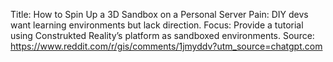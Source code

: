 Title: How to Spin Up a 3D Sandbox on a Personal Server
Pain: DIY devs want learning environments but lack direction.
Focus: Provide a tutorial using Construkted Reality’s platform as sandboxed environments.
Source: https://www.reddit.com/r/gis/comments/1jmyddv?utm_source=chatgpt.com
